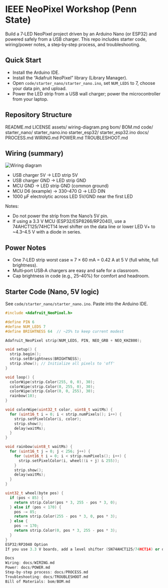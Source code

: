 # IEEE NeoPixel Workshop (Penn State)

Build a 7‑LED NeoPixel project driven by an Arduino Nano (or ESP32) and powered safely from a USB charger. This repo includes starter code, wiring/power notes, a step‑by‑step process, and troubleshooting.

## Quick Start
- Install the Arduino IDE.
- Install the “Adafruit NeoPixel” library (Library Manager).
- Open `code/starter_nano/starter_nano.ino`, set `NUM_LEDS` to 7, choose your data pin, and upload.
- Power the LED strip from a USB wall charger; power the microcontroller from your laptop.

## Repository Structure
README.md
LICENSE
assets/
wiring-diagram.png
bom/
BOM.md
code/
starter_nano/
starter_nano.ino
starter_esp32/
starter_esp32.ino
docs/
PROCESS.md
WIRING.md
POWER.md
TROUBLESHOOT.md

## Wiring (summary)
![Wiring diagram](assets/wiring-diagram.png)

- USB charger 5V -> LED strip 5V  
- USB charger GND -> LED strip GND  
- MCU GND -> LED strip GND (common ground)  
- MCU D6 (example) -> 330–470 Ω -> LED DIN  
- 1000 µF electrolytic across LED 5V/GND near the first LED

Notes:
- Do not power the strip from the Nano’s 5V pin.
- If using a 3.3 V MCU (ESP32/ESP8266/RP2040), use a 74AHCT125/74HCT14 level shifter on the data line or lower LED V+ to ~4.3–4.5 V with a diode in series.

## Power Notes
- One 7‑LED strip worst case ≈ 7 × 60 mA = 0.42 A at 5 V (full white, full brightness).
- Multi‑port USB‑A chargers are easy and safe for a classroom.
- Cap brightness in code (e.g., 25–40%) for comfort and headroom.

## Starter Code (Nano, 5V logic)
See `code/starter_nano/starter_nano.ino`. Paste into the Arduino IDE.

```cpp
#include <Adafruit_NeoPixel.h>

#define PIN 6
#define NUM_LEDS 7
#define BRIGHTNESS 64  // ~25% to keep current modest

Adafruit_NeoPixel strip(NUM_LEDS, PIN, NEO_GRB + NEO_KHZ800);

void setup() {
  strip.begin();
  strip.setBrightness(BRIGHTNESS);
  strip.show(); // Initialize all pixels to 'off'
}

void loop() {
  colorWipe(strip.Color(255, 0, 0), 30);
  colorWipe(strip.Color(0, 255, 0), 30);
  colorWipe(strip.Color(0, 0, 255), 30);
  rainbow(10);
}

void colorWipe(uint32_t color, uint8_t waitMs) {
  for (uint16_t i = 0; i < strip.numPixels(); i++) {
    strip.setPixelColor(i, color);
    strip.show();
    delay(waitMs);
  }
}

void rainbow(uint8_t waitMs) {
  for (uint16_t j = 0; j < 256; j++) {
    for (uint16_t i = 0; i < strip.numPixels(); i++) {
      strip.setPixelColor(i, wheel((i + j) & 255));
    }
    strip.show();
    delay(waitMs);
  }
}

uint32_t wheel(byte pos) {
  if (pos < 85) {
    return strip.Color(pos * 3, 255 - pos * 3, 0);
  } else if (pos < 170) {
    pos -= 85;
    return strip.Color(255 - pos * 3, 0, pos * 3);
  } else {
    pos -= 170;
    return strip.Color(0, pos * 3, 255 - pos * 3);
  }
}
ESP32/RP2040 Option
If you use 3.3 V boards, add a level shifter (SN74AHCT125/74HCT14) or drop LED V+ to ~4.3–4.5 V with a diode. See code/starter_esp32/starter_esp32.ino.

Docs
Wiring: docs/WIRING.md
Power: docs/POWER.md
Step-by-step process: docs/PROCESS.md
Troubleshooting: docs/TROUBLESHOOT.md
Bill of Materials: bom/BOM.md
